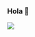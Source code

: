 ### Hola 👋

<a href="https://github.com/anuraghazra/github-readme-stats">
 <img align="center" src="https://github-readme-stats.vercel.app/api?username=zorbax&show_icons=true&repo=github-readme-stats&theme=buefy" />
</a>
